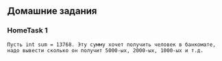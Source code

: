 ## Домашние задания

### HomeTask 1

```
Пусть int sum = 13768. Эту сумму хочет получить человек в банкомате, надо вывести сколько он получит 5000-ых, 2000-ых, 1000-ых и т.д.
```